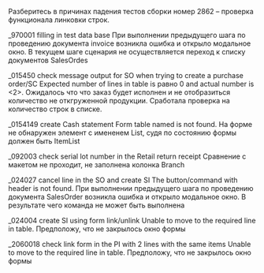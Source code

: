 Разберитесь в причинах падения тестов сборки номер 2862 – проверка функционала линковки строк.

_970001 filling in test data base
    При выполнении предыдущего шага по проведению документа invoice возникла ошибка и открыло модальное окно.
    В текущем шаге сценария не осуществляется переход к списку документов SalesOrdes

_015450 check message output for SO when trying to create a purchase order/SC
    Expected number of lines in <BasisesTree> table is равно 0 and actual number is <2>.
    Ожидалось что что заказ будет исполнен и не отобразиться количество не откгруженной продукции.
    Сработала проверка на количество строк в списке.

_0154149 create Cash statement
    Form table named <List> is not found.
    На форме не обнаружен элемент с имененем List, судя по состоянию формы должен быть ItemList

_092003 check serial lot number in the Retail return receipt
    Сравнение с макетом не проходит, не заполнена колонка Branch


_024027 cancel line in the SO and create SI
    The button/command with <Sales invoice> header is not found.
    При выполнении предыдущего шага по проведению документа SalesOrder возникла ошибка и открыло модальное окно.
    В результате чего команда не может быть выполнена

_024004 create SI using form link/unlink
    Unable to move to the required line in <BasisesTree> table.
    Предположу, что не закрылось окно формы

_2060018 check link form in the PI with 2 lines with the same items
     Unable to move to the required line in <BasisesTree> table.
    Предположу, что не закрылось окно формы